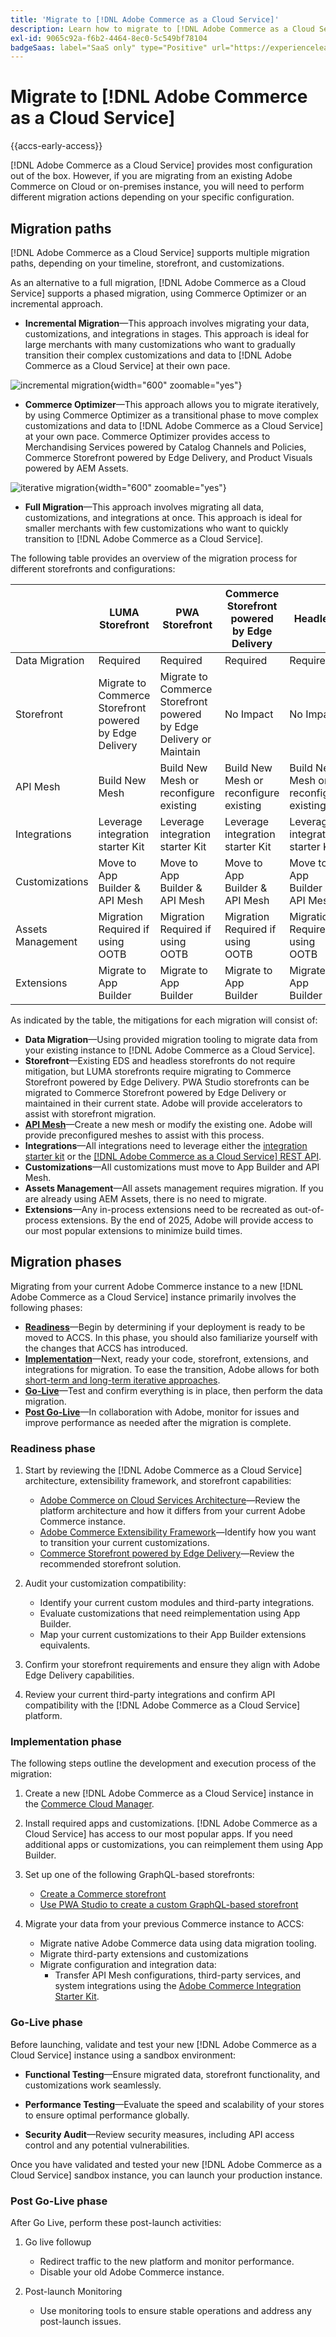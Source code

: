 ```yaml
---
title: 'Migrate to [!DNL Adobe Commerce as a Cloud Service]'
description: Learn how to migrate to [!DNL Adobe Commerce as a Cloud Service].
exl-id: 9065c92a-f6b2-4464-8ec0-5c549bf78104
badgeSaas: label="SaaS only" type="Positive" url="https://experienceleague.adobe.com/en/docs/commerce/user-guides/product-solutions" tooltip="Applies to Adobe Commerce as a Cloud Service and Adobe Commerce Optimizer projects only (Adobe-managed SaaS infrastructure)."
---
```

# Migrate to [!DNL Adobe Commerce as a Cloud Service]

{{accs-early-access}}

[!DNL Adobe Commerce as a Cloud Service] provides most configuration out of the box. However, if you are migrating from an existing Adobe Commerce on Cloud or on-premises instance, you will need to perform different migration actions depending on your specific configuration.

## Migration paths

[!DNL Adobe Commerce as a Cloud Service] supports multiple migration paths, depending on your timeline, storefront, and customizations.

As an alternative to a full migration, [!DNL Adobe Commerce as a Cloud Service] supports a phased migration, using Commerce Optimizer or an incremental approach.

* **Incremental Migration**—This approach involves migrating your data, customizations, and integrations in stages. This approach is ideal for large merchants with many customizations who want to gradually transition their complex customizations and data to [!DNL Adobe Commerce as a Cloud Service] at their own pace.

![incremental migration](./assets/incremental.png){width="600" zoomable="yes"}

* **Commerce Optimizer**—This approach allows you to migrate iteratively, by using Commerce Optimizer as a transitional phase to move complex customizations and data to [!DNL Adobe Commerce as a Cloud Service] at your own pace. Commerce Optimizer provides access to Merchandising Services powered by Catalog Channels and Policies, Commerce Storefront powered by Edge Delivery, and Product Visuals powered by AEM Assets.

![iterative migration](./assets/optimizer.png){width="600" zoomable="yes"}

* **Full Migration**—This approach involves migrating all data, customizations, and integrations at once. This approach is ideal for smaller merchants with few customizations who want to quickly transition to [!DNL Adobe Commerce as a Cloud Service].

The following table provides an overview of the migration process for different storefronts and configurations:

|                    | LUMA Storefront                        | PWA Storefront                         | Commerce Storefront powered by Edge Delivery               | Headless                               |
|--------------------|----------------------------------------|----------------------------------------|------------------------------------------------------|----------------------------------------|
| Data Migration     | Required                               | Required                               | Required                               | Required                               |
| Storefront         | Migrate to Commerce Storefront powered by Edge Delivery                         | Migrate to Commerce Storefront powered by Edge Delivery or Maintain             | No Impact                              | No Impact                              |
| API Mesh           | Build New Mesh                         | Build New Mesh or reconfigure existing | Build New Mesh or reconfigure existing | Build New Mesh or reconfigure existing |
| Integrations       | Leverage integration starter Kit       | Leverage integration starter Kit       | Leverage integration starter Kit       | Leverage integration starter Kit       |
| Customizations     | Move to App Builder & API Mesh         | Move to App Builder & API Mesh         | Move to App Builder & API Mesh         | Move to App Builder & API Mesh         |
| Assets Management  | Migration Required if using OOTB       | Migration Required if using OOTB       | Migration Required if using OOTB       | Migration Required if using OOTB       |
| Extensions         | Migrate to App Builder                 | Migrate to App Builder                 | Migrate to App Builder                 | Migrate to App Builder                 |

As indicated by the table, the mitigations for each migration will consist of:

* **Data Migration**—Using provided migration tooling to migrate data from your existing instance to [!DNL Adobe Commerce as a Cloud Service].
* **Storefront**—Existing EDS and headless storefronts do not require mitigation, but LUMA storefronts require migrating to Commerce Storefront powered by Edge Delivery. PWA Studio storefronts can be migrated to Commerce Storefront powered by Edge Delivery or maintained in their current state. Adobe will provide accelerators to assist with storefront migration.
* **[API Mesh](https://developer.adobe.com/graphql-mesh-gateway)**—Create a new mesh or modify the existing one. Adobe will provide preconfigured meshes to assist with this process.
* **Integrations**—All integrations need to leverage either the [integration starter kit](https://developer.adobe.com/commerce/extensibility/starter-kit/integration/) or the [[!DNL Adobe Commerce as a Cloud Service] REST API](https://developer.adobe.com/commerce/services/reference/cloud-service/core-admin/).
* **Customizations**—All customizations must move to App Builder and API Mesh.
* **Assets Management**—All assets management requires migration. If you are already using AEM Assets, there is no need to migrate.
* **Extensions**—Any in-process extensions need to be recreated as out-of-process extensions. By the end of 2025, Adobe will provide access to our most popular extensions to minimize build times.

## Migration phases

Migrating from your current Adobe Commerce instance to a new [!DNL Adobe Commerce as a Cloud Service] instance primarily involves the following phases:

* **[Readiness](#readiness-phase)**—Begin by determining if your deployment is ready to be moved to ACCS. In this phase, you should also familiarize yourself with the changes that ACCS has introduced.​
* **[Implementation](#implementation-phase)**—Next, ready your code, storefront, extensions, and integrations for migration. To ease the transition, Adobe allows for both [short-term and long-term iterative approaches](#migration-paths).​
* **[Go-Live](#go-live-phase)**—Test and confirm everything is in place, then perform the data migration.
* **[Post Go-Live](#post-go-live-phase)**—In collaboration with Adobe, monitor for issues and improve performance as needed after the migration is complete.

### Readiness phase

1. Start by reviewing the [!DNL Adobe Commerce as a Cloud Service] architecture, extensibility framework, and storefront capabilities:

    * [Adobe Commerce on Cloud Services Architecture](./overview.md)—Review the platform architecture and how it differs from your current Adobe Commerce instance.
    * [Adobe Commerce Extensibility Framework](https://developer.adobe.com/commerce/extensibility/)—Identify how you want to transition your current customizations.
    * [Commerce Storefront powered by Edge Delivery](https://experienceleague.adobe.com/developer/commerce/storefront/)—Review the recommended storefront solution.

1. Audit your customization compatibility:

    * Identify your current custom modules and third-party integrations.
    * Evaluate customizations that need reimplementation using App Builder.
    * Map your current customizations to their App Builder extensions equivalents.

1. Confirm your storefront requirements and ensure they align with Adobe Edge Delivery capabilities.

1. Review your current third-party integrations and confirm API compatibility with the [!DNL Adobe Commerce as a Cloud Service] platform.

### Implementation phase

The following steps outline the development and execution process of the migration:

1. Create a new [!DNL Adobe Commerce as a Cloud Service] instance in the [Commerce Cloud Manager](./getting-started.md#create-an-instance).

1. Install required apps and customizations. [!DNL Adobe Commerce as a Cloud Service] has access to our most popular apps. If you need additional apps or customizations, you can reimplement them using App Builder.

1. Set up one of the following GraphQL-based storefronts:

   * [Create a Commerce storefront](https://experienceleague.adobe.com/developer/commerce/storefront/get-started/)
   * [Use PWA Studio to create a custom GraphQL-based storefront](https://developer.adobe.com/commerce/pwa-studio/)

1. Migrate your data from your previous Commerce instance to ACCS:

    * Migrate native Adobe Commerce data using data migration tooling.
    * Migrate third-party extensions and customizations
    * Migrate configuration and integration data:
      * Transfer API Mesh configurations, third-party services, and system integrations using the [Adobe Commerce Integration Starter Kit](https://developer.adobe.com/commerce/extensibility/starter-kit/integration/).

### Go-Live phase

Before launching, validate and test your new [!DNL Adobe Commerce as a Cloud Service] instance using a sandbox environment:

* **Functional Testing**—Ensure migrated data, storefront functionality, and customizations work seamlessly.

* **Performance Testing**—Evaluate the speed and scalability of your stores to ensure optimal performance globally.

* **Security Audit**—Review security measures, including API access control and any potential vulnerabilities.

Once you have validated and tested your new [!DNL Adobe Commerce as a Cloud Service] sandbox instance, you can launch your production instance.

### Post Go-Live phase

After Go Live, perform these post-launch activities:

1. Go live followup

    * Redirect traffic to the new platform and monitor performance.
    * Disable your old Adobe Commerce instance.

1. Post-launch Monitoring

    * Use monitoring tools to ensure stable operations and address any post-launch issues.
